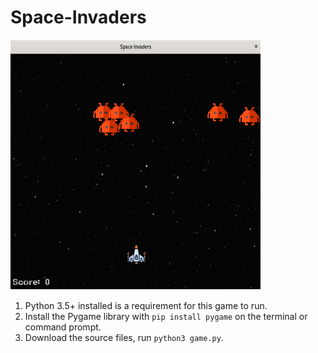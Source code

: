# Space-Invaders
 <img src="game_screenshot.png" alt="Girl in a jacket" width="400" height="400"> 

1. Python 3.5+ installed is a requirement for this game to run.
2. Install the Pygame library with ```pip install pygame``` on the terminal or command prompt.
3. Download the source files, run ```python3 game.py```.
